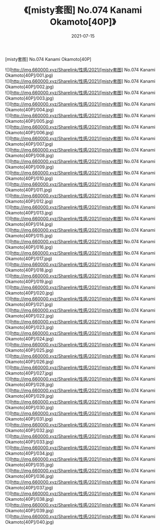 ﻿---
layout: post
title:  《[misty套图] No.074 Kanami Okamoto[40P]》
date:   2021-07-15
img: http://img.660000.xyz/Sharelink/性感/2021/[misty套图] No.074 Kanami Okamoto[40P]/000.jpg
categories: [美女, 清纯, 唯美]
---

[misty套图] No.074 Kanami Okamoto[40P]

  ![](http://img.660000.xyz/Sharelink/性感/2021/[misty套图] No.074 Kanami Okamoto[40P]/001.jpg) <br> ![](http://img.660000.xyz/Sharelink/性感/2021/[misty套图] No.074 Kanami Okamoto[40P]/002.jpg) <br> ![](http://img.660000.xyz/Sharelink/性感/2021/[misty套图] No.074 Kanami Okamoto[40P]/003.jpg) <br> ![](http://img.660000.xyz/Sharelink/性感/2021/[misty套图] No.074 Kanami Okamoto[40P]/004.jpg) <br> ![](http://img.660000.xyz/Sharelink/性感/2021/[misty套图] No.074 Kanami Okamoto[40P]/005.jpg) <br> ![](http://img.660000.xyz/Sharelink/性感/2021/[misty套图] No.074 Kanami Okamoto[40P]/006.jpg) <br> ![](http://img.660000.xyz/Sharelink/性感/2021/[misty套图] No.074 Kanami Okamoto[40P]/007.jpg) <br> ![](http://img.660000.xyz/Sharelink/性感/2021/[misty套图] No.074 Kanami Okamoto[40P]/008.jpg) <br> ![](http://img.660000.xyz/Sharelink/性感/2021/[misty套图] No.074 Kanami Okamoto[40P]/009.jpg) <br> ![](http://img.660000.xyz/Sharelink/性感/2021/[misty套图] No.074 Kanami Okamoto[40P]/010.jpg) <br> ![](http://img.660000.xyz/Sharelink/性感/2021/[misty套图] No.074 Kanami Okamoto[40P]/011.jpg) <br> ![](http://img.660000.xyz/Sharelink/性感/2021/[misty套图] No.074 Kanami Okamoto[40P]/012.jpg) <br> ![](http://img.660000.xyz/Sharelink/性感/2021/[misty套图] No.074 Kanami Okamoto[40P]/013.jpg) <br> ![](http://img.660000.xyz/Sharelink/性感/2021/[misty套图] No.074 Kanami Okamoto[40P]/014.jpg) <br> ![](http://img.660000.xyz/Sharelink/性感/2021/[misty套图] No.074 Kanami Okamoto[40P]/015.jpg) <br> ![](http://img.660000.xyz/Sharelink/性感/2021/[misty套图] No.074 Kanami Okamoto[40P]/016.jpg) <br> ![](http://img.660000.xyz/Sharelink/性感/2021/[misty套图] No.074 Kanami Okamoto[40P]/017.jpg) <br> ![](http://img.660000.xyz/Sharelink/性感/2021/[misty套图] No.074 Kanami Okamoto[40P]/018.jpg) <br> ![](http://img.660000.xyz/Sharelink/性感/2021/[misty套图] No.074 Kanami Okamoto[40P]/019.jpg) <br> ![](http://img.660000.xyz/Sharelink/性感/2021/[misty套图] No.074 Kanami Okamoto[40P]/020.jpg) <br> ![](http://img.660000.xyz/Sharelink/性感/2021/[misty套图] No.074 Kanami Okamoto[40P]/021.jpg) <br> ![](http://img.660000.xyz/Sharelink/性感/2021/[misty套图] No.074 Kanami Okamoto[40P]/022.jpg) <br> ![](http://img.660000.xyz/Sharelink/性感/2021/[misty套图] No.074 Kanami Okamoto[40P]/023.jpg) <br> ![](http://img.660000.xyz/Sharelink/性感/2021/[misty套图] No.074 Kanami Okamoto[40P]/024.jpg) <br> ![](http://img.660000.xyz/Sharelink/性感/2021/[misty套图] No.074 Kanami Okamoto[40P]/025.jpg) <br> ![](http://img.660000.xyz/Sharelink/性感/2021/[misty套图] No.074 Kanami Okamoto[40P]/026.jpg) <br> ![](http://img.660000.xyz/Sharelink/性感/2021/[misty套图] No.074 Kanami Okamoto[40P]/027.jpg) <br> ![](http://img.660000.xyz/Sharelink/性感/2021/[misty套图] No.074 Kanami Okamoto[40P]/028.jpg) <br> ![](http://img.660000.xyz/Sharelink/性感/2021/[misty套图] No.074 Kanami Okamoto[40P]/029.jpg) <br> ![](http://img.660000.xyz/Sharelink/性感/2021/[misty套图] No.074 Kanami Okamoto[40P]/030.jpg) <br> ![](http://img.660000.xyz/Sharelink/性感/2021/[misty套图] No.074 Kanami Okamoto[40P]/031.jpg) <br> ![](http://img.660000.xyz/Sharelink/性感/2021/[misty套图] No.074 Kanami Okamoto[40P]/032.jpg) <br> ![](http://img.660000.xyz/Sharelink/性感/2021/[misty套图] No.074 Kanami Okamoto[40P]/033.jpg) <br> ![](http://img.660000.xyz/Sharelink/性感/2021/[misty套图] No.074 Kanami Okamoto[40P]/034.jpg) <br> ![](http://img.660000.xyz/Sharelink/性感/2021/[misty套图] No.074 Kanami Okamoto[40P]/035.jpg) <br> ![](http://img.660000.xyz/Sharelink/性感/2021/[misty套图] No.074 Kanami Okamoto[40P]/036.jpg) <br> ![](http://img.660000.xyz/Sharelink/性感/2021/[misty套图] No.074 Kanami Okamoto[40P]/037.jpg) <br> ![](http://img.660000.xyz/Sharelink/性感/2021/[misty套图] No.074 Kanami Okamoto[40P]/038.jpg) <br> ![](http://img.660000.xyz/Sharelink/性感/2021/[misty套图] No.074 Kanami Okamoto[40P]/039.jpg) <br> ![](http://img.660000.xyz/Sharelink/性感/2021/[misty套图] No.074 Kanami Okamoto[40P]/040.jpg) <br>